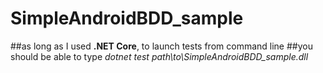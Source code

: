 # SimpleAndroidBDD_sample
##as long as I used **.NET Core**, to launch tests from command line
##you should be able to type *dotnet test path\to\SimpleAndroidBDD_sample.dll*
